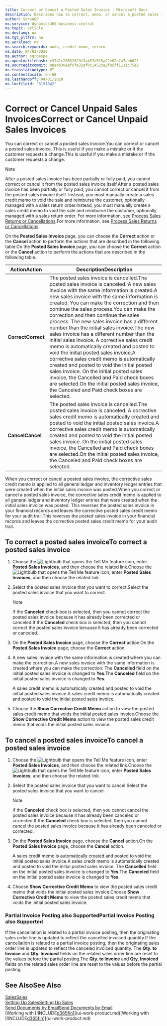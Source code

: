 ```yaml
---
title: Correct or Cancel a Posted Sales Invoice | Microsoft Docs
description: Describes how to correct, undo, or cancel a posted sales invoice and apply a sales credit memo.
author: SorenGP
ms.service: dynamics365-business-central
ms.topic: article
ms.devlang: na
ms.tgt_pltfrm: na
ms.workload: na
ms.search.keywords: undo, credit memo, return
ms.date: 04/01/2020
ms.author: sgroespe
ms.openlocfilehash: e37d1c20032629f3a457e515a22e82a7a7eeb021
ms.sourcegitcommit: 88e4b30eaf6fa32af0c1452ce2f85ff1111c75e2
ms.translationtype: HT
ms.contentlocale: en-GB
ms.lasthandoff: 04/01/2020
ms.locfileid: "3191842"
---
```

# <a name="correct-or-cancel-unpaid-sales-invoices"></a><span data-ttu-id="77da8-103">Correct or Cancel Unpaid Sales Invoices</span><span class="sxs-lookup"><span data-stu-id="77da8-103">Correct or Cancel Unpaid Sales Invoices</span></span>
<span data-ttu-id="77da8-104">You can correct or cancel a posted sales invoice.</span><span class="sxs-lookup"><span data-stu-id="77da8-104">You can correct or cancel a posted sales invoice.</span></span> <span data-ttu-id="77da8-105">This is useful if you make a mistake or if the customer requests a change.</span><span class="sxs-lookup"><span data-stu-id="77da8-105">This is useful if you make a mistake or if the customer requests a change.</span></span>

> [!NOTE]  
>   <span data-ttu-id="77da8-106">After a posted sales invoice has been partially or fully paid, you cannot correct or cancel it from the posted sales invoice itself.</span><span class="sxs-lookup"><span data-stu-id="77da8-106">After a posted sales invoice has been partially or fully paid, you cannot correct or cancel it from the posted sales invoice itself.</span></span> <span data-ttu-id="77da8-107">Instead, you must manually create a sales credit memo to void the sale and reimburse the customer, optionally managed with a sales return order.</span><span class="sxs-lookup"><span data-stu-id="77da8-107">Instead, you must manually create a sales credit memo to void the sale and reimburse the customer, optionally managed with a sales return order.</span></span> <span data-ttu-id="77da8-108">For more information, see [Process Sales Returns or Cancellations](sales-how-process-sales-returns-cancellations.md).</span><span class="sxs-lookup"><span data-stu-id="77da8-108">For more information, see [Process Sales Returns or Cancellations](sales-how-process-sales-returns-cancellations.md).</span></span>

<span data-ttu-id="77da8-109">On the **Posted Sales Invoice** page, you can choose the **Correct** action or the **Cancel** action to perform the actions that are described in the following table.</span><span class="sxs-lookup"><span data-stu-id="77da8-109">On the **Posted Sales Invoice** page, you can choose the **Correct** action or the **Cancel** action to perform the actions that are described in the following table.</span></span>

| <span data-ttu-id="77da8-110">Action</span><span class="sxs-lookup"><span data-stu-id="77da8-110">Action</span></span> | <span data-ttu-id="77da8-111">Description</span><span class="sxs-lookup"><span data-stu-id="77da8-111">Description</span></span> |
| --- | --- |
| <span data-ttu-id="77da8-112">**Correct**</span><span class="sxs-lookup"><span data-stu-id="77da8-112">**Correct**</span></span> |<span data-ttu-id="77da8-113">The posted sales invoice is cancelled.</span><span class="sxs-lookup"><span data-stu-id="77da8-113">The posted sales invoice is canceled.</span></span> <span data-ttu-id="77da8-114">A new sales invoice with the same information is created.</span><span class="sxs-lookup"><span data-stu-id="77da8-114">A new sales invoice with the same information is created.</span></span> <span data-ttu-id="77da8-115">You can make the correction and then continue the sales process.</span><span class="sxs-lookup"><span data-stu-id="77da8-115">You can make the correction and then continue the sales process.</span></span> <span data-ttu-id="77da8-116">The new sales invoice has a different number than the initial sales invoice.</span><span class="sxs-lookup"><span data-stu-id="77da8-116">The new sales invoice has a different number than the initial sales invoice.</span></span> <span data-ttu-id="77da8-117">A corrective sales credit memo is automatically created and posted to void the initial posted sales invoice.</span><span class="sxs-lookup"><span data-stu-id="77da8-117">A corrective sales credit memo is automatically created and posted to void the initial posted sales invoice.</span></span> <span data-ttu-id="77da8-118">On the initial posted sales invoice, the Cancelled and Paid check boxes are selected.</span><span class="sxs-lookup"><span data-stu-id="77da8-118">On the initial posted sales invoice, the Canceled and Paid check boxes are selected.</span></span> |
| <span data-ttu-id="77da8-119">**Cancel**</span><span class="sxs-lookup"><span data-stu-id="77da8-119">**Cancel**</span></span> |<span data-ttu-id="77da8-120">The posted sales invoice is cancelled.</span><span class="sxs-lookup"><span data-stu-id="77da8-120">The posted sales invoice is canceled.</span></span> <span data-ttu-id="77da8-121">A corrective sales credit memo is automatically created and posted to void the initial posted sales invoice.</span><span class="sxs-lookup"><span data-stu-id="77da8-121">A corrective sales credit memo is automatically created and posted to void the initial posted sales invoice.</span></span> <span data-ttu-id="77da8-122">On the initial posted sales invoice, the Cancelled and Paid check boxes are selected.</span><span class="sxs-lookup"><span data-stu-id="77da8-122">On the initial posted sales invoice, the Canceled and Paid check boxes are selected.</span></span> |

<span data-ttu-id="77da8-123">When you correct or cancel a posted sales invoice, the corrective sales credit memo is applied to all general ledger and inventory ledger entries that were created when the initial sales invoice was posted.</span><span class="sxs-lookup"><span data-stu-id="77da8-123">When you correct or cancel a posted sales invoice, the corrective sales credit memo is applied to all general ledger and inventory ledger entries that were created when the initial sales invoice was posted.</span></span> <span data-ttu-id="77da8-124">This reverses the posted sales invoice in your financial records and leaves the corrective posted sales credit memo for your audit trail.</span><span class="sxs-lookup"><span data-stu-id="77da8-124">This reverses the posted sales invoice in your financial records and leaves the corrective posted sales credit memo for your audit trail.</span></span>

## <a name="to-correct-a-posted-sales-invoice"></a><span data-ttu-id="77da8-125">To correct a posted sales invoice</span><span class="sxs-lookup"><span data-stu-id="77da8-125">To correct a posted sales invoice</span></span>
1. <span data-ttu-id="77da8-126">Choose the ![Lightbulb that opens the Tell Me feature](media/ui-search/search_small.png "Tell me what you want to do") icon, enter **Posted Sales Invoices**, and then choose the related link.</span><span class="sxs-lookup"><span data-stu-id="77da8-126">Choose the ![Lightbulb that opens the Tell Me feature](media/ui-search/search_small.png "Tell me what you want to do") icon, enter **Posted Sales Invoices**, and then choose the related link.</span></span>  
2. <span data-ttu-id="77da8-127">Select the posted sales invoice that you want to correct.</span><span class="sxs-lookup"><span data-stu-id="77da8-127">Select the posted sales invoice that you want to correct.</span></span>

    > [!NOTE]  
    >   <span data-ttu-id="77da8-128">If the **Canceled** check box is selected, then you cannot correct the posted sales invoice because it has already been corrected or canceled.</span><span class="sxs-lookup"><span data-stu-id="77da8-128">If the **Canceled** check box is selected, then you cannot correct the posted sales invoice because it has already been corrected or canceled.</span></span>
3. <span data-ttu-id="77da8-129">On the **Posted Sales Invoice** page, choose the **Correct** action.</span><span class="sxs-lookup"><span data-stu-id="77da8-129">On the **Posted Sales Invoice** page, choose the **Correct** action.</span></span>  
4. <span data-ttu-id="77da8-130">A new sales invoice with the same information is created where you can make the correction.</span><span class="sxs-lookup"><span data-stu-id="77da8-130">A new sales invoice with the same information is created where you can make the correction.</span></span> <span data-ttu-id="77da8-131">The **Cancelled** field on the initial posted sales invoice is changed to **Yes**.</span><span class="sxs-lookup"><span data-stu-id="77da8-131">The **Canceled** field on the initial posted sales invoice is changed to **Yes**.</span></span>

    <span data-ttu-id="77da8-132">A sales credit memo is automatically created and posted to void the initial posted sales invoice.</span><span class="sxs-lookup"><span data-stu-id="77da8-132">A sales credit memo is automatically created and posted to void the initial posted sales invoice.</span></span>
5. <span data-ttu-id="77da8-133">Choose the **Show Corrective Credit Memo** action to view the posted sales credit memo that voids the initial posted sales invoice.</span><span class="sxs-lookup"><span data-stu-id="77da8-133">Choose the **Show Corrective Credit Memo** action to view the posted sales credit memo that voids the initial posted sales invoice.</span></span>

## <a name="to-cancel-a-posted-sales-invoice"></a><span data-ttu-id="77da8-134">To cancel a posted sales invoice</span><span class="sxs-lookup"><span data-stu-id="77da8-134">To cancel a posted sales invoice</span></span>
1. <span data-ttu-id="77da8-135">Choose the ![Lightbulb that opens the Tell Me feature](media/ui-search/search_small.png "Tell me what you want to do") icon, enter **Posted Sales Invoices**, and then choose the related link.</span><span class="sxs-lookup"><span data-stu-id="77da8-135">Choose the ![Lightbulb that opens the Tell Me feature](media/ui-search/search_small.png "Tell me what you want to do") icon, enter **Posted Sales Invoices**, and then choose the related link.</span></span>  
2. <span data-ttu-id="77da8-136">Select the posted sales invoice that you want to cancel.</span><span class="sxs-lookup"><span data-stu-id="77da8-136">Select the posted sales invoice that you want to cancel.</span></span>

    > [!NOTE]  
    >   <span data-ttu-id="77da8-137">If the **Canceled** check box is selected, then you cannot cancel the posted sales invoice because it has already been canceled or corrected.</span><span class="sxs-lookup"><span data-stu-id="77da8-137">If the **Canceled** check box is selected, then you cannot cancel the posted sales invoice because it has already been canceled or corrected.</span></span>
3. <span data-ttu-id="77da8-138">On the **Posted Sales Invoice** page, choose the **Cancel** action.</span><span class="sxs-lookup"><span data-stu-id="77da8-138">On the **Posted Sales Invoice** page, choose the **Cancel** action.</span></span>

    <span data-ttu-id="77da8-139">A sales credit memo is automatically created and posted to void the initial posted sales invoice.</span><span class="sxs-lookup"><span data-stu-id="77da8-139">A sales credit memo is automatically created and posted to void the initial posted sales invoice.</span></span> <span data-ttu-id="77da8-140">The **Cancelled** field on the initial posted sales invoice is changed to **Yes**.</span><span class="sxs-lookup"><span data-stu-id="77da8-140">The **Canceled** field on the initial posted sales invoice is changed to **Yes**.</span></span>
4. <span data-ttu-id="77da8-141">Choose **Show Corrective Credit Memo** to view the posted sales credit memo that voids the initial posted sales invoice.</span><span class="sxs-lookup"><span data-stu-id="77da8-141">Choose **Show Corrective Credit Memo** to view the posted sales credit memo that voids the initial posted sales invoice.</span></span>

### <a name="partial-invoice-posting-also-supported"></a><span data-ttu-id="77da8-142">Partial Invoice Posting also Supported</span><span class="sxs-lookup"><span data-stu-id="77da8-142">Partial Invoice Posting also Supported</span></span>
<span data-ttu-id="77da8-143">If the cancellation is related to a partial invoice posting, then the originating sales order line is updated to reflect the cancelled invoiced quantity.</span><span class="sxs-lookup"><span data-stu-id="77da8-143">If the cancellation is related to a partial invoice posting, then the originating sales order line is updated to reflect the canceled invoiced quantity.</span></span> <span data-ttu-id="77da8-144">The **Qty. to Invoice** and **Qty. Invoiced** fields on the related sales order line are reset to the values before the partial posting.</span><span class="sxs-lookup"><span data-stu-id="77da8-144">The **Qty. to Invoice** and **Qty. Invoiced** fields on the related sales order line are reset to the values before the partial posting.</span></span>

## <a name="see-also"></a><span data-ttu-id="77da8-145">See Also</span><span class="sxs-lookup"><span data-stu-id="77da8-145">See Also</span></span>
[<span data-ttu-id="77da8-146">Sales</span><span class="sxs-lookup"><span data-stu-id="77da8-146">Sales</span></span>](sales-manage-sales.md)  
[<span data-ttu-id="77da8-147">Setting Up Sales</span><span class="sxs-lookup"><span data-stu-id="77da8-147">Setting Up Sales</span></span>](sales-setup-sales.md)  
[<span data-ttu-id="77da8-148">Send Documents by Email</span><span class="sxs-lookup"><span data-stu-id="77da8-148">Send Documents by Email</span></span>](ui-how-send-documents-email.md)  
<span data-ttu-id="77da8-149">[Working with [!INCLUDE[d365fin](includes/d365fin_md.md)]](ui-work-product.md)</span><span class="sxs-lookup"><span data-stu-id="77da8-149">[Working with [!INCLUDE[d365fin](includes/d365fin_md.md)]](ui-work-product.md)</span></span>
